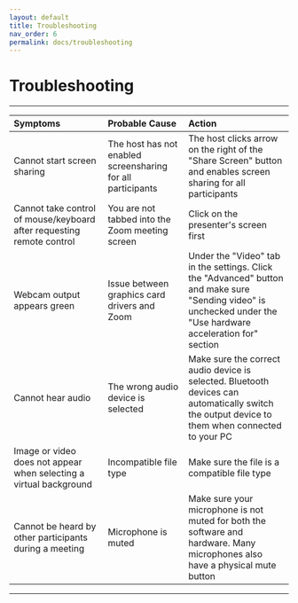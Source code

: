 ```yaml
---
layout: default
title: Troubleshooting
nav_order: 6
permalink: docs/troubleshooting
---
```


# Troubleshooting

---


| Symptoms                             | Probable Cause      | Action                                         |
| :----                                | :----               | :----                                          |
| Cannot start screen sharing              | The host has not enabled screensharing for all participants | The host clicks arrow on the right of the "Share Screen" button and enables screen sharing for all participants   |
| Cannot take control of mouse/keyboard after requesting remote control | You are not tabbed into the Zoom meeting screen  | Click on the presenter's screen first |
| Webcam output appears green | Issue between graphics card drivers and Zoom | Under the "Video" tab in the settings. Click the "Advanced" button and make sure "Sending video" is unchecked under the "Use hardware acceleration for" section |
| Cannot hear audio | The wrong audio device is selected | Make sure the correct audio device is selected. Bluetooth devices can automatically switch the output device to them when connected to your PC |
| Image or video does not appear when selecting a virtual background | Incompatible file type | Make sure the file is a compatible file type |
| Cannot be heard by other participants during a meeting | Microphone is muted | Make sure your microphone is not muted for both the software and hardware. Many microphones also have a physical mute button |

---
